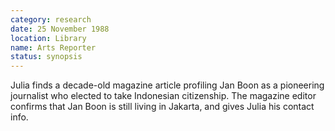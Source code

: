 ```yaml
---
category: research
date: 25 November 1988
location: Library
name: Arts Reporter
status: synopsis
---
```

Julia finds a decade-old magazine article profiling Jan Boon as a pioneering journalist who elected to take Indonesian citizenship. The magazine editor confirms that Jan Boon is still living in Jakarta, and gives Julia his contact info. 
